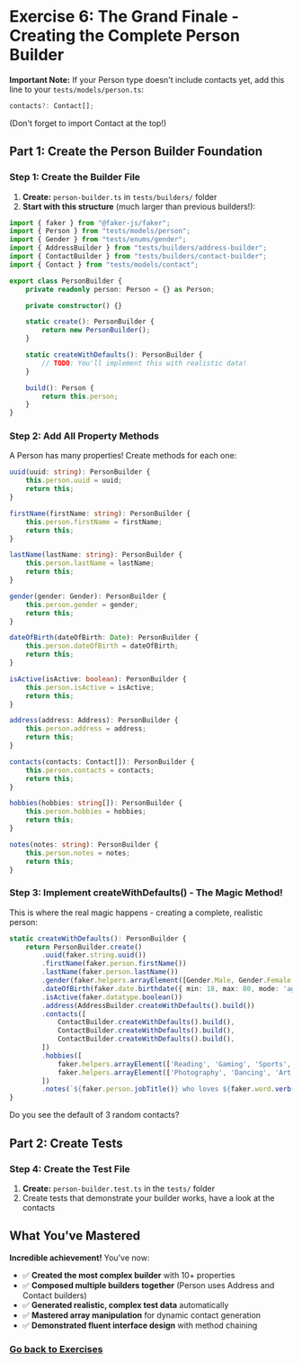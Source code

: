 # Exercise 6: The Grand Finale - Creating the Complete Person Builder

**Important Note:** If your Person type doesn't include contacts yet, add this line to your `tests/models/person.ts`:
```typescript
contacts?: Contact[];
```
(Don't forget to import Contact at the top!)

## Part 1: Create the Person Builder Foundation

### Step 1: Create the Builder File
1. **Create:** `person-builder.ts` in `tests/builders/` folder
2. **Start with this structure** (much larger than previous builders!):

```typescript
import { faker } from "@faker-js/faker";
import { Person } from "tests/models/person";
import { Gender } from "tests/enums/gender";
import { AddressBuilder } from "tests/builders/address-builder";
import { ContactBuilder } from "tests/builders/contact-builder";
import { Contact } from "tests/models/contact";

export class PersonBuilder {
    private readonly person: Person = {} as Person;

    private constructor() {}

    static create(): PersonBuilder {
        return new PersonBuilder();
    }

    static createWithDefaults(): PersonBuilder {
        // TODO: You'll implement this with realistic data!
    }

    build(): Person {
        return this.person;
    }
}
```

### Step 2: Add All Property Methods
A Person has many properties! Create methods for each one:

```typescript
uuid(uuid: string): PersonBuilder {
    this.person.uuid = uuid;
    return this;
}

firstName(firstName: string): PersonBuilder {
    this.person.firstName = firstName;
    return this;
}

lastName(lastName: string): PersonBuilder {
    this.person.lastName = lastName;
    return this;
}

gender(gender: Gender): PersonBuilder {
    this.person.gender = gender;
    return this;
}

dateOfBirth(dateOfBirth: Date): PersonBuilder {
    this.person.dateOfBirth = dateOfBirth;
    return this;
}

isActive(isActive: boolean): PersonBuilder {
    this.person.isActive = isActive;
    return this;
}

address(address: Address): PersonBuilder {
    this.person.address = address;
    return this;
}

contacts(contacts: Contact[]): PersonBuilder {
    this.person.contacts = contacts;
    return this;
}

hobbies(hobbies: string[]): PersonBuilder {
    this.person.hobbies = hobbies;
    return this;
}

notes(notes: string): PersonBuilder {
    this.person.notes = notes;
    return this;
}
```

### Step 3: Implement createWithDefaults() - The Magic Method!
This is where the real magic happens - creating a complete, realistic person:

```typescript
static createWithDefaults(): PersonBuilder {
    return PersonBuilder.create()
        .uuid(faker.string.uuid())
        .firstName(faker.person.firstName())
        .lastName(faker.person.lastName())
        .gender(faker.helpers.arrayElement([Gender.Male, Gender.Female, Gender.Other]))
        .dateOfBirth(faker.date.birthdate({ min: 18, max: 80, mode: 'age' }))
        .isActive(faker.datatype.boolean())
        .address(AddressBuilder.createWithDefaults().build())
        .contacts([
            ContactBuilder.createWithDefaults().build(),
            ContactBuilder.createWithDefaults().build(),
            ContactBuilder.createWithDefaults().build(),
        ])
        .hobbies([
            faker.helpers.arrayElement(['Reading', 'Gaming', 'Sports', 'Music', 'Cooking', 'Travel']),
            faker.helpers.arrayElement(['Photography', 'Dancing', 'Art', 'Fitness', 'Movies'])
        ])
        .notes(`${faker.person.jobTitle()} who loves ${faker.word.verb()}ing`);
}
```
Do you see the default of 3 random contacts?

## Part 2: Create Tests

### Step 4: Create the Test File
1. **Create:** `person-builder.test.ts` in the `tests/` folder
2. Create tests that demonstrate your builder works, have a look at the contacts

## What You've Mastered
**Incredible achievement!** You've now:
- ✅ **Created the most complex builder** with 10+ properties
- ✅ **Composed multiple builders together** (Person uses Address and Contact builders)
- ✅ **Generated realistic, complex test data** automatically
- ✅ **Mastered array manipulation** for dynamic contact generation
- ✅ **Demonstrated fluent interface design** with method chaining

### [Go back to Exercises](../README.md#exercises)